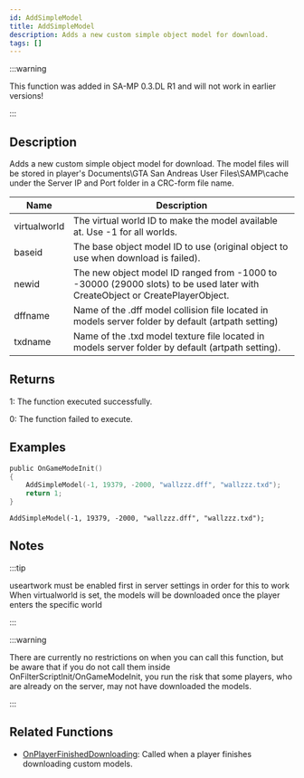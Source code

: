 ```yaml
---
id: AddSimpleModel
title: AddSimpleModel
description: Adds a new custom simple object model for download.
tags: []
---
```


:::warning

This function was added in SA-MP 0.3.DL R1 and will not work in earlier versions!

:::

## Description

Adds a new custom simple object model for download. The model files will be stored in player's Documents\GTA San Andreas User Files\SAMP\cache under the Server IP and Port folder in a CRC-form file name.

| Name         | Description                                                                                                                 |
| ------------ | --------------------------------------------------------------------------------------------------------------------------- |
| virtualworld | The virtual world ID to make the model available at. Use -1 for all worlds.                                                 |
| baseid       | The base object model ID to use (original object to use when download is failed).                                           |
| newid        | The new object model ID ranged from -1000 to -30000 (29000 slots) to be used later with CreateObject or CreatePlayerObject. |
| dffname      | Name of the .dff model collision file located in models server folder by default (artpath setting)                          |
| txdname      | Name of the .txd model texture file located in models server folder by default (artpath setting).                           |

## Returns

1: The function executed successfully.

0: The function failed to execute.

## Examples

```c
public OnGameModeInit()
{
    AddSimpleModel(-1, 19379, -2000, "wallzzz.dff", "wallzzz.txd");
    return 1;
}
```

```
AddSimpleModel(-1, 19379, -2000, "wallzzz.dff", "wallzzz.txd");
```

## Notes

:::tip

useartwork must be enabled first in server settings in order for this to work
When virtualworld is set, the models will be downloaded once the player enters the specific world

:::

:::warning

There are currently no restrictions on when you can call this function, but be aware that if you do not call them inside OnFilterScriptInit/OnGameModeInit, you run the risk that some players, who are already on the server, may not have downloaded the models.

:::

## Related Functions

- [OnPlayerFinishedDownloading](../../scripting/callbacks/OnPlayerFinishedDownloading.md): Called when a player finishes downloading custom models.
